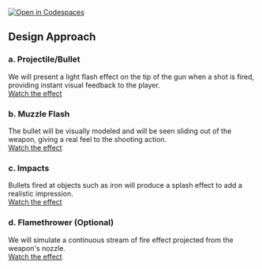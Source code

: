 [![Open in Codespaces](https://classroom.github.com/assets/launch-codespace-2972f46106e565e64193e422d61a12cf1da4916b45550586e14ef0a7c637dd04.svg)](https://classroom.github.com/open-in-codespaces?assignment_repo_id=16523275)


## Design Approach

### a. Projectile/Bullet  
We will present a light flash effect on the tip of the gun when a shot is fired, providing instant visual feedback to the player.  
[Watch the effect](https://www.youtube.com/watch?v=xenW67bXTgM)

### b. Muzzle Flash  
The bullet will be visually modeled and will be seen sliding out of the weapon, giving a real feel to the shooting action.  
[Watch the effect](https://youtu.be/sgBbnF3r60U?si=gg5t_fV6xtkHydom)

### c. Impacts  
Bullets fired at objects such as iron will produce a splash effect to add a realistic impression.  
[Watch the effect](https://www.youtube.com/watch?v=jSIan1cEYTI)

### d. Flamethrower (Optional)  
We will simulate a continuous stream of fire effect projected from the weapon's nozzle.  
[Watch the effect](https://www.youtube.com/watch?v=IY2K2cOE0R8)

